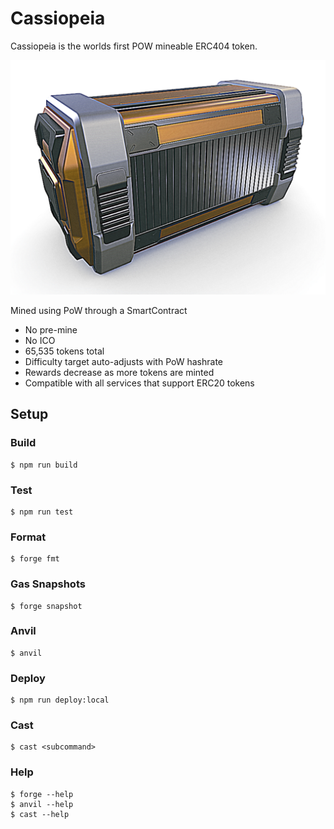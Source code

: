 # Cassiopeia

Cassiopeia is the worlds first POW mineable ERC404 token.

![image](/metadata/image.png)

Mined using PoW through a SmartContract

- No pre-mine
- No ICO
- 65,535 tokens total
- Difficulty target auto-adjusts with PoW hashrate
- Rewards decrease as more tokens are minted
- Compatible with all services that support ERC20 tokens

## Setup

### Build

```shell
$ npm run build
```

### Test

```shell
$ npm run test
```

### Format

```shell
$ forge fmt
```

### Gas Snapshots

```shell
$ forge snapshot
```

### Anvil

```shell
$ anvil
```

### Deploy

```shell
$ npm run deploy:local
```

### Cast

```shell
$ cast <subcommand>
```

### Help

```shell
$ forge --help
$ anvil --help
$ cast --help
```
